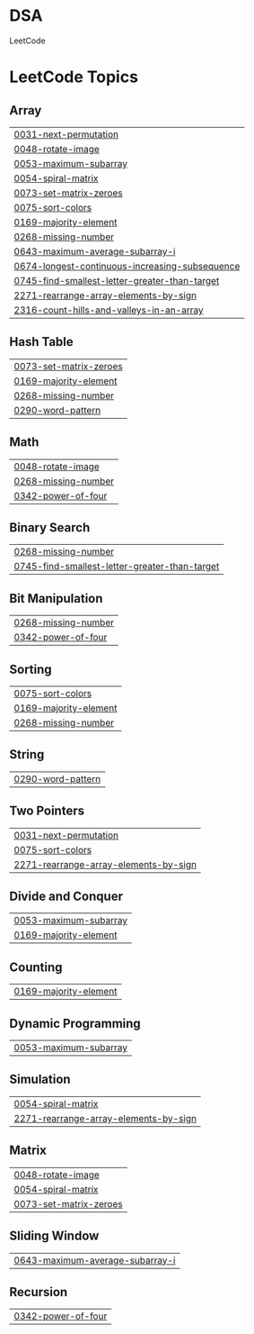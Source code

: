 # DSA
LeetCode

<!---LeetCode Topics Start-->
# LeetCode Topics
## Array
|  |
| ------- |
| [0031-next-permutation](https://github.com/srushti2403/DSA/tree/master/0031-next-permutation) |
| [0048-rotate-image](https://github.com/srushti2403/DSA/tree/master/0048-rotate-image) |
| [0053-maximum-subarray](https://github.com/srushti2403/DSA/tree/master/0053-maximum-subarray) |
| [0054-spiral-matrix](https://github.com/srushti2403/DSA/tree/master/0054-spiral-matrix) |
| [0073-set-matrix-zeroes](https://github.com/srushti2403/DSA/tree/master/0073-set-matrix-zeroes) |
| [0075-sort-colors](https://github.com/srushti2403/DSA/tree/master/0075-sort-colors) |
| [0169-majority-element](https://github.com/srushti2403/DSA/tree/master/0169-majority-element) |
| [0268-missing-number](https://github.com/srushti2403/DSA/tree/master/0268-missing-number) |
| [0643-maximum-average-subarray-i](https://github.com/srushti2403/DSA/tree/master/0643-maximum-average-subarray-i) |
| [0674-longest-continuous-increasing-subsequence](https://github.com/srushti2403/DSA/tree/master/0674-longest-continuous-increasing-subsequence) |
| [0745-find-smallest-letter-greater-than-target](https://github.com/srushti2403/DSA/tree/master/0745-find-smallest-letter-greater-than-target) |
| [2271-rearrange-array-elements-by-sign](https://github.com/srushti2403/DSA/tree/master/2271-rearrange-array-elements-by-sign) |
| [2316-count-hills-and-valleys-in-an-array](https://github.com/srushti2403/DSA/tree/master/2316-count-hills-and-valleys-in-an-array) |
## Hash Table
|  |
| ------- |
| [0073-set-matrix-zeroes](https://github.com/srushti2403/DSA/tree/master/0073-set-matrix-zeroes) |
| [0169-majority-element](https://github.com/srushti2403/DSA/tree/master/0169-majority-element) |
| [0268-missing-number](https://github.com/srushti2403/DSA/tree/master/0268-missing-number) |
| [0290-word-pattern](https://github.com/srushti2403/DSA/tree/master/0290-word-pattern) |
## Math
|  |
| ------- |
| [0048-rotate-image](https://github.com/srushti2403/DSA/tree/master/0048-rotate-image) |
| [0268-missing-number](https://github.com/srushti2403/DSA/tree/master/0268-missing-number) |
| [0342-power-of-four](https://github.com/srushti2403/DSA/tree/master/0342-power-of-four) |
## Binary Search
|  |
| ------- |
| [0268-missing-number](https://github.com/srushti2403/DSA/tree/master/0268-missing-number) |
| [0745-find-smallest-letter-greater-than-target](https://github.com/srushti2403/DSA/tree/master/0745-find-smallest-letter-greater-than-target) |
## Bit Manipulation
|  |
| ------- |
| [0268-missing-number](https://github.com/srushti2403/DSA/tree/master/0268-missing-number) |
| [0342-power-of-four](https://github.com/srushti2403/DSA/tree/master/0342-power-of-four) |
## Sorting
|  |
| ------- |
| [0075-sort-colors](https://github.com/srushti2403/DSA/tree/master/0075-sort-colors) |
| [0169-majority-element](https://github.com/srushti2403/DSA/tree/master/0169-majority-element) |
| [0268-missing-number](https://github.com/srushti2403/DSA/tree/master/0268-missing-number) |
## String
|  |
| ------- |
| [0290-word-pattern](https://github.com/srushti2403/DSA/tree/master/0290-word-pattern) |
## Two Pointers
|  |
| ------- |
| [0031-next-permutation](https://github.com/srushti2403/DSA/tree/master/0031-next-permutation) |
| [0075-sort-colors](https://github.com/srushti2403/DSA/tree/master/0075-sort-colors) |
| [2271-rearrange-array-elements-by-sign](https://github.com/srushti2403/DSA/tree/master/2271-rearrange-array-elements-by-sign) |
## Divide and Conquer
|  |
| ------- |
| [0053-maximum-subarray](https://github.com/srushti2403/DSA/tree/master/0053-maximum-subarray) |
| [0169-majority-element](https://github.com/srushti2403/DSA/tree/master/0169-majority-element) |
## Counting
|  |
| ------- |
| [0169-majority-element](https://github.com/srushti2403/DSA/tree/master/0169-majority-element) |
## Dynamic Programming
|  |
| ------- |
| [0053-maximum-subarray](https://github.com/srushti2403/DSA/tree/master/0053-maximum-subarray) |
## Simulation
|  |
| ------- |
| [0054-spiral-matrix](https://github.com/srushti2403/DSA/tree/master/0054-spiral-matrix) |
| [2271-rearrange-array-elements-by-sign](https://github.com/srushti2403/DSA/tree/master/2271-rearrange-array-elements-by-sign) |
## Matrix
|  |
| ------- |
| [0048-rotate-image](https://github.com/srushti2403/DSA/tree/master/0048-rotate-image) |
| [0054-spiral-matrix](https://github.com/srushti2403/DSA/tree/master/0054-spiral-matrix) |
| [0073-set-matrix-zeroes](https://github.com/srushti2403/DSA/tree/master/0073-set-matrix-zeroes) |
## Sliding Window
|  |
| ------- |
| [0643-maximum-average-subarray-i](https://github.com/srushti2403/DSA/tree/master/0643-maximum-average-subarray-i) |
## Recursion
|  |
| ------- |
| [0342-power-of-four](https://github.com/srushti2403/DSA/tree/master/0342-power-of-four) |
<!---LeetCode Topics End-->